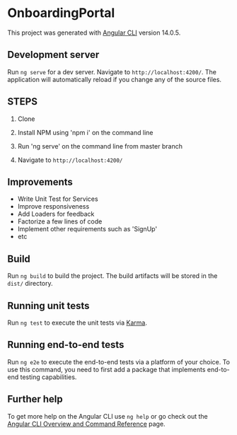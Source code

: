 # OnboardingPortal

This project was generated with [Angular CLI](https://github.com/angular/angular-cli) version 14.0.5.

## Development server

Run `ng serve` for a dev server. Navigate to `http://localhost:4200/`. The application will automatically reload if you change any of the source files.

## STEPS
1) Clone

2) Install NPM using 'npm i' on the command line

3) Run 'ng serve' on the command line from master branch

5) Navigate to `http://localhost:4200/`

## Improvements
- Write Unit Test for Services
- Improve responsiveness
- Add Loaders for feedback
- Factorize a few lines of code
- Implement other requirements such as 'SignUp'
- etc


## Build

Run `ng build` to build the project. The build artifacts will be stored in the `dist/` directory.

## Running unit tests

Run `ng test` to execute the unit tests via [Karma](https://karma-runner.github.io).

## Running end-to-end tests

Run `ng e2e` to execute the end-to-end tests via a platform of your choice. To use this command, you need to first add a package that implements end-to-end testing capabilities.

## Further help

To get more help on the Angular CLI use `ng help` or go check out the [Angular CLI Overview and Command Reference](https://angular.io/cli) page.

